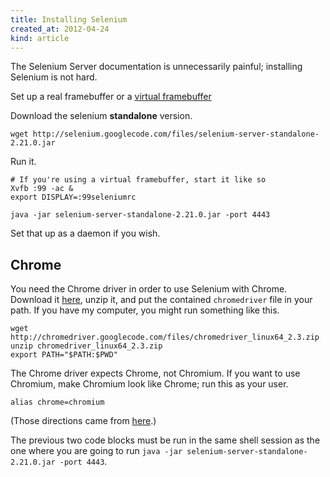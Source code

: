 ```yaml
---
title: Installing Selenium
created_at: 2012-04-24
kind: article
---
```


The Selenium Server documentation is unnecessarily painful;
installing Selenium is not hard.

Set up a real framebuffer or a
[virtual framebuffer](http://dionysus.uraganov.net/software/how-to-install-selenium-server-with-firefox-on-ubuntu-11-10/)

Download the selenium **standalone** version.

    wget http://selenium.googlecode.com/files/selenium-server-standalone-2.21.0.jar

Run it.

    # If you're using a virtual framebuffer, start it like so
    Xvfb :99 -ac &
    export DISPLAY=:99seleniumrc
    
    java -jar selenium-server-standalone-2.21.0.jar -port 4443

Set that up as a daemon if you wish.

## Chrome
You need the Chrome driver in order to use Selenium with Chrome.
Download it [here](http://code.google.com/p/chromedriver/downloads/list),
unzip it, and put the contained `chromedriver` file in your path.
If you have my computer, you might run something like this.

    wget http://chromedriver.googlecode.com/files/chromedriver_linux64_2.3.zip
    unzip chromedriver_linux64_2.3.zip
    export PATH="$PATH:$PWD"

The Chrome driver expects Chrome, not Chromium. If you want to use Chromium,
make Chromium look like Chrome; run this as your user.

    alias chrome=chromium

(Those directions came from [here](https://bitbucket.org/ScraperWiki/scraperwiki-classic/wiki/RunningTests#!installing-chrome).)

The previous two code blocks must be run in the same shell session as the one
where you are going to run `java -jar selenium-server-standalone-2.21.0.jar -port 4443`.
